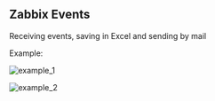 ## Zabbix Events
Receiving events, saving in Excel and sending by mail

Example:

![example_1](https://cloud.githubusercontent.com/assets/12140221/23900755/f4cc065a-08ec-11e7-9e1e-9e748eda2aba.PNG)

![example_2](https://cloud.githubusercontent.com/assets/12140221/23900777/021b5806-08ed-11e7-8c60-7de7842313bc.PNG)
